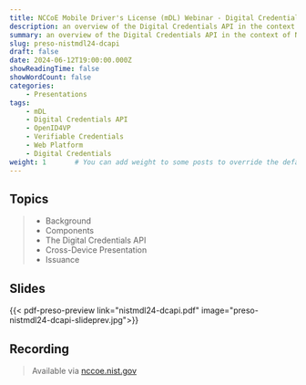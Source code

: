 ```yaml
---
title: NCCoE Mobile Driver's License (mDL) Webinar - Digital Credentials API
description: an overview of the Digital Credentials API in the context of NIST's NCCoE mDL program
summary: an overview of the Digital Credentials API in the context of NIST's NCCoE mDL program
slug: preso-nistmdl24-dcapi
draft: false
date: 2024-06-12T19:00:00.000Z
showReadingTime: false
showWordCount: false
categories:
    - Presentations
tags:
    - mDL
    - Digital Credentials API
    - OpenID4VP
    - Verifiable Credentials
    - Web Platform
    - Digital Credentials
weight: 1       # You can add weight to some posts to override the default sorting (date descending)
---
```


## Topics

> - Background
> - Components
> - The Digital Credentials API
> - Cross-Device Presentation
> - Issuance

## Slides

{{< pdf-preso-preview link="nistmdl24-dcapi.pdf" image="preso-nistmdl24-dcapi-slideprev.jpg">}}

## Recording

> Available via [nccoe.nist.gov](https://www.nccoe.nist.gov/get-involved/attend-events/nccoe-mobile-drivers-license-mdl-webinar-digital-identities/post-webinar-materials)
